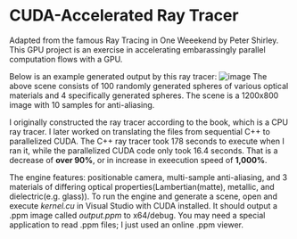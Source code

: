 # CUDA-Accelerated Ray Tracer
Adapted from the famous Ray Tracing in One Weeekend by Peter Shirley.  This GPU project is an exercise in accelerating embarassingly parallel computation flows with a GPU.

Below is an example generated output by this ray tracer:
![image](https://github.com/user-attachments/assets/c1c1de0c-09dd-4c09-89fe-f82a57cd49ce)
The above scene consists of 100 randomly generated spheres of various optical materials and 4 specifically generated spheres.  The scene is a 1200x800 image with 10 samples for anti-aliasing.

I originally constructed the ray tracer according to the book, which is a CPU ray tracer.  I later worked on translating the files from sequential C++ to parallelized CUDA.  The C++ ray tracer took 178 seconds to execute when I ran it, while the parallelized CUDA code only took 16.4 seconds.  That is a decrease of **over 90%**, or in increase in exeecution speed of **1,000%**.

The engine features: positionable camera, multi-sample anti-aliasing, and 3 materials of differing optical properties(Lambertian(matte), metallic, and dielectric(e.g. glass)).  To run the engine and generate a scene, open and execute _kernel.cu_ in Visual Studio with CUDA installed.  It should output a .ppm image called _output.ppm_ to x64/debug.  You may need a special application to read .ppm files; I just used an online .ppm viewer.

